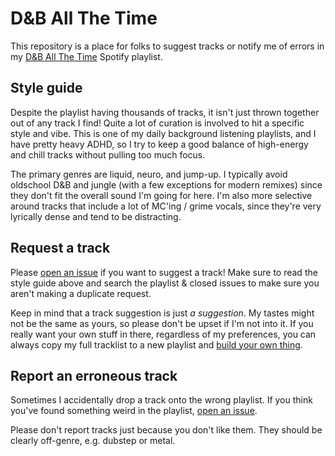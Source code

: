 # D&B All The Time

This repository is a place for folks to suggest tracks or notify me of errors in my [D&B All The Time](https://open.spotify.com/playlist/2WJWZyIXd06cscBagEjK9J?si=fba0547d92694838) Spotify playlist.

## Style guide

Despite the playlist having thousands of tracks, it isn't just thrown together out of any track I find! Quite a lot of curation is involved to hit a specific style and vibe. This is one of my daily background listening playlists, and I have pretty heavy ADHD, so I try to keep a good balance of high-energy and chill tracks without pulling too much focus.

The primary genres are liquid, neuro, and jump-up. I typically avoid oldschool D&B and jungle (with a few exceptions for modern remixes) since they don't fit the overall sound I'm going for here. I'm also more selective around tracks that include a lot of MC'ing / grime vocals, since they're very lyrically dense and tend to be distracting.

## Request a track

Please [open an issue](https://github.com/gsuberland/dnb/issues/new/choose) if you want to suggest a track! Make sure to read the style guide above and search the playlist & closed issues to make sure you aren't making a duplicate request.

Keep in mind that a track suggestion is just _a suggestion_. My tastes might not be the same as yours, so please don't be upset if I'm not into it. If you really want your own stuff in there, regardless of my preferences, you can always copy my full tracklist to a new playlist and [build your own thing](https://www.youtube.com/watch?v=-94qrgxH35M).

## Report an erroneous track

Sometimes I accidentally drop a track onto the wrong playlist. If you think you've found something weird in the playlist, [open an issue](https://github.com/gsuberland/dnb/issues/new/choose).

Please don't report tracks just because you don't like them. They should be clearly off-genre, e.g. dubstep or metal.

